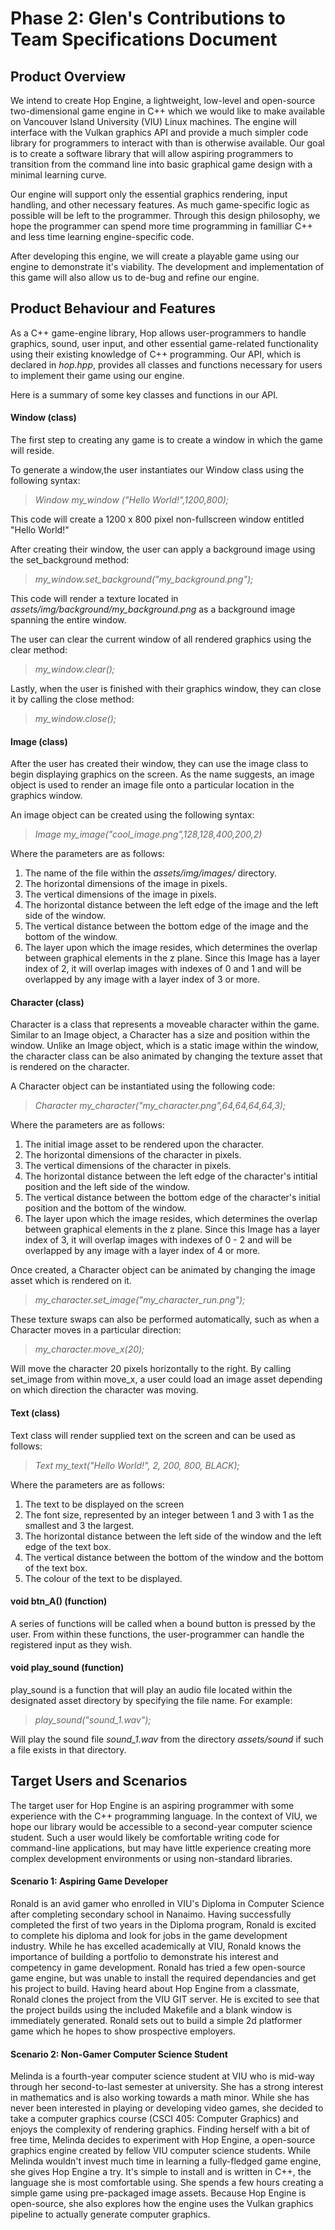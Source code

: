 # Phase 2: Glen's Contributions to Team Specifications Document

## Product Overview
We intend to create Hop Engine, a lightweight, low-level and open-source two-dimensional game engine in C++ which we would like to make available on Vancouver Island University (VIU) Linux machines. The engine will interface with the Vulkan graphics API and provide a much simpler code library for programmers to interact with than is otherwise available. Our goal is to create a software library that will allow aspiring programmers to transition from the command line into basic graphical game design with a minimal learning curve.

Our engine will support only the essential graphics rendering, input handling, and other necessary features. As much game-specific logic as possible will be left to the programmer. Through this design philosophy, we hope the programmer can spend more time programming in familliar C++ and less time learning engine-specific code.

After developing this engine, we will create a playable game using our engine to demonstrate it's viability. The development and implementation of this game will also allow us to de-bug and refine our engine. 

## Product Behaviour and Features

As a C++ game-engine library, Hop allows user-programmers to handle graphics, sound, user input, and other essential game-related functionality using their existing knowledge of C++ programming. Our API, which is declared in *hop.hpp*, provides all classes and functions necessary for users to implement their game using our engine.

Here is a summary of some key classes and functions in our API.

#### Window (class)

The first step to creating any game is to create a window in which the game will reside.

 To generate a window,the user instantiates our Window class using the following syntax:

> *Window my_window ("Hello World!",1200,800);*

This code will create a 1200 x 800 pixel non-fullscreen window entitled "Hello World!" 

After creating their window, the user can apply a background image using the set_background method:

> *my_window.set_background("my_background.png");*

This code will render a texture located in *assets/img/background/my_background.png* as a background image spanning the entire window. 

The user can clear the current window of all rendered graphics using the clear method:

> *my_window.clear();*

Lastly, when the user is finished with their graphics window, they can close it by calling the close method:

> *my_window.close();*

#### Image (class)

After the user has created their window, they can use the image class to begin displaying graphics on the screen. As the name suggests, an image object is used to render an image file onto a particular location in the graphics window.

An image object can be created using the following syntax: 

> *Image my_image("cool_image.png",128,128,400,200,2)*

Where the parameters are as follows:
1. The name of the file within the *assets/img/images/* directory.
2. The horizontal dimensions of the image in pixels.
3. The vertical dimensions of the image in pixels.
4. The horizontal distance between the left edge of the image and the left side of the window.
5. The vertical distance between the bottom edge of the image and the bottom of the window.
6. The layer upon which the image resides, which determines the overlap between graphical elements in the z plane. Since this Image has a layer index of 2, it will overlap images with indexes of 0 and 1 and will be overlapped by any image with a layer index of 3 or more.

#### Character (class)

Character is a class that represents a moveable character within the game. Similar to an Image object, a Character has a size and position within the window. Unlike an Image object, which is a static image within the window, the character class can be also animated by changing the texture asset that is rendered on the character.

A Character object can be instantiated using the following code: 

> *Character my_character("my_character.png",64,64,64,64,3);*

Where the parameters are as follows:
1. The initial image asset to be rendered upon the character.
2. The horizontal dimensions of the character in pixels.
3. The vertical dimensions of the character in pixels.
4. The horizontal distance between the left edge of the character's intitial position and the left side of the window.
5. The vertical distance between the bottom edge of the character's initial position and the bottom of the window.
6. The layer upon which the image resides, which determines the overlap between graphical elements in the z plane. Since this Image has a layer index of 3, it will overlap images with indexes of 0 - 2 and will be overlapped by any image with a layer index of 4 or more.

Once created, a Character object can be animated by changing the image asset which is rendered on it.

> *my_character.set_image("my_character_run.png");*

These texture swaps can also be performed automatically, such as when a Character moves in a particular direction:

> *my_character.move_x(20);*

Will move the character 20 pixels horizontally to the right. By calling set_image from within move_x, a user could load an image asset depending on which direction the character was moving. 

#### Text (class)

Text class will render supplied text on the screen and can be used as follows:

> *Text my_text("Hello World!", 2, 200, 800, BLACK);*

Where the parameters are as follows:
1. The text to be displayed on the screen
2. The font size, represented by an integer between 1 and 3 with 1 as the smallest and 3 the largest.
3. The horizontal distance between the left side of the window and the left edge of the text box.
4. The vertical distance between the bottom of the window and the bottom of the text box.
5. The colour of the text to be displayed.

#### void btn_A() (function)

A series of functions will be called when a bound button is pressed by the user. From within these functions, the user-programmer can handle the registered input as they wish. 

#### void play_sound (function)

play_sound is a function that will play an audio file located within the designated asset directory by specifying the file name. For example:

> *play_sound("sound_1.wav");*  

Will play the sound file *sound_1.wav* from the directory *assets/sound* if such a file exists in that directory.  

## Target Users and Scenarios

The target user for Hop Engine is an aspiring programmer with some experience with the C++ programming language. In the context of VIU, we hope our library would be accessible to a second-year computer science student. Such a user would likely be comfortable writing code for command-line applications, but may have little experience creating more complex development environments or using non-standard libraries. 

#### Scenario 1: Aspiring Game Developer 

Ronald is an avid gamer who enrolled in VIU's Diploma in Computer Science after completing secondary school in Nanaimo. Having successfully completed the first of two years in the Diploma program, Ronald is excited to complete his diploma and look for jobs in the game development industry. While he has excelled academically at VIU, Ronald knows the importance of building a portfolio to demonstrate his interest and competency in game development. Ronald has tried a few open-source game engine, but was unable to install the required dependancies and get his project to build. Having heard about Hop Engine from a classmate, Ronald clones the project from the VIU GIT server. He is excited to see that the project builds using the included Makefile and a blank window is immediately generated. Ronald sets out to build a simple 2d platformer game which he hopes to show prospective employers. 

#### Scenario 2: Non-Gamer Computer Science Student

Melinda is a fourth-year computer science student at VIU who is mid-way through her second-to-last semester at university. She has a strong interest in mathematics and is also working towards a math minor. While she has never been interested in playing or developing video games, she decided to take a computer graphics course (CSCI 405: Computer Graphics) and enjoys the complexity of rendering graphics. Finding herself with a bit of free time, Melinda decides to experiment with Hop Engine, a open-source graphics engine created by fellow VIU computer science students. While Melinda wouldn't invest much time in learning a fully-fledged game engine, she gives Hop Engine a try. It's simple to install and is written in C++, the language she is most comfortable using. She spends a few hours creating a simple game using pre-packaged image assets. Because Hop Engine is open-source, she also explores how the engine uses the Vulkan graphics pipeline to actually generate computer graphics.